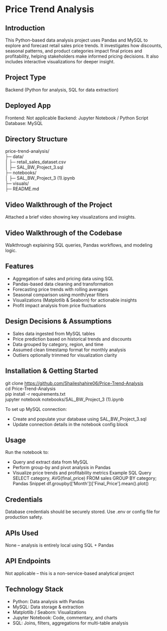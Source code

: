 # Price Trend Analysis

## Introduction
This Python-based data analysis project uses Pandas and MySQL to explore and forecast retail sales price trends. It investigates how discounts, seasonal patterns, and product categories impact final prices and profitability, helping stakeholders make informed pricing decisions. It also includes interactive visualizations for deeper insight.

## Project Type
Backend (Python for analysis, SQL for data extraction)

## Deployed App
Frontend: Not applicable
Backend: Jupyter Notebook / Python Script
Database: MySQL

## Directory Structure
price-trend-analysis/  
├─ data/  
│  ├─ retail_sales_dataset.csv  
│  ├─ SAL_BW_Project_3.sql  
├─ notebooks/  
│  ├─ SAL_BW_Project_3 (1).ipynb  
├─ visuals/    
├─ README.md  


## Video Walkthrough of the Project
Attached a brief video showing key visualizations and insights.

## Video Walkthrough of the Codebase
Walkthrough explaining SQL queries, Pandas workflows, and modeling logic.

## Features
- Aggregation of sales and pricing data using SQL
- Pandas-based data cleaning and transformation
- Forecasting price trends with rolling averages
- Seasonal comparison using month/year filters
- Visualizations (Matplotlib & Seaborn) for actionable insights
- Profit impact analysis from price fluctuations
  
## Design Decisions & Assumptions
- Sales data ingested from MySQL tables
- Price prediction based on historical trends and discounts
- Data grouped by category, region, and time
- Assumed clean timestamp format for monthly analysis
- Outliers optionally trimmed for visualization clarity
  
## Installation & Getting Started

git clone https://github.com/Shaileshahire06/Price-Trend-Analysis  
cd Price-Trend-Analysis  
pip install -r requirements.txt  
jupyter notebook notebooks/SAL_BW_Project_3 (1).ipynb

To set up MySQL connection:
- Create and populate your database using SAL_BW_Project_3.sql
- Update connection details in the notebook config block
  
## Usage
Run the notebook to:
- Query and extract data from MySQL
- Perform group-by and pivot analysis in Pandas
- Visualize price trends and profitability metrics
Example SQL Query
SELECT category, AVG(final_price) FROM sales GROUP BY category;
Pandas Snippet
df.groupby(['Month'])['Final_Price'].mean().plot()

## Credentials
Database credentials should be securely stored. Use .env or config file for production safety.
  
## APIs Used
None – analysis is entirely local using SQL + Pandas

## API Endpoints
Not applicable – this is a non-service-based analytical project

## Technology Stack
- Python: Data analysis with Pandas
- MySQL: Data storage & extraction
- Matplotlib / Seaborn: Visualizations
- Jupyter Notebook: Code, commentary, and charts
- SQL: Joins, filters, aggregations for multi-table analysis
